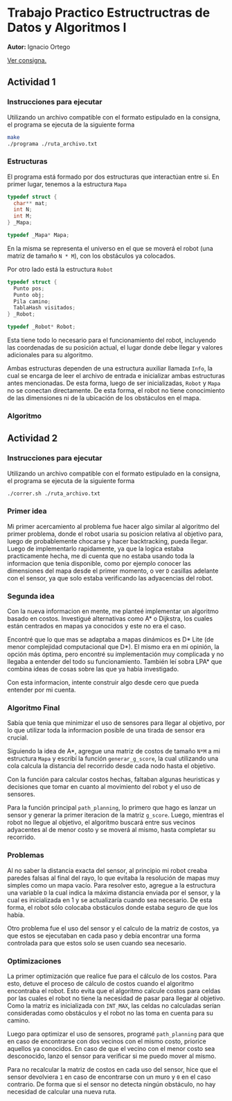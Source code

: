 # Trabajo Practico Estructructras de Datos y Algoritmos I
**Autor:** Ignacio Ortego

[Ver consigna.](ruta/al/archivo.pdf)


## Actividad 1

### Instrucciones para ejecutar
Utilizando un archivo compatible con el formato estipulado en la consigna, el programa se ejecuta de la siguiente forma
```sh
make
./programa ./ruta_archivo.txt
```

### Estructuras
El programa está formado por dos estructuras que interactúan entre si. En primer lugar, tenemos a la estructura `Mapa`

```c
typedef struct {
  char** mat;
  int N;
  int M;
} _Mapa;

typedef _Mapa* Mapa;
```

En la misma se representa el universo en el que se moverá el robot (una matriz de tamaño `N * M`), con los obstáculos ya colocados.


Por otro lado está la estructura `Robot`
```c
typedef struct {
  Punto pos;
  Punto obj;
  Pila camino;
  TablaHash visitados;
} _Robot;

typedef _Robot* Robot;
```

Esta tiene todo lo necesario para el funcionamiento del robot, incluyendo las coordenadas de su posición actual, el lugar donde debe llegar y valores adicionales para su algoritmo. 

Ambas estructuras dependen de una estructura auxiliar llamada `Info`, la cual se encarga de leer el archivo de entrada e inicializar ambas estructuras antes mencionadas. De esta forma, luego de ser inicializadas, `Robot` y `Mapa` no se conectan directamente. De esta forma, el robot no tiene conocimiento de las dimensiones ni de la ubicación de los obstáculos en el mapa.

### Algoritmo


## Actividad 2

### Instrucciones para ejecutar

Utilizando un archivo compatible con el formato estipulado en la consigna, el programa se ejecuta de la siguiente forma
```sh
./correr.sh ./ruta_archivo.txt
```

### Primer idea

Mi primer acercamiento al problema fue hacer algo similar al algoritmo del primer problema, donde el robot usaria su posicion relativa al objetivo para, luego de probablemente chocarse y hacer backtracking, pueda llegar. Luego de implementarlo rapidamente, ya que la logica estaba practicamente hecha, me di cuenta que no estaba usando toda la informacion que tenia disponible, como por ejemplo conocer las dimensiones del mapa desde el primer momento, o ver `D` casillas adelante con el sensor, ya que solo estaba verificando las adyacencias del robot.

### Segunda idea

Con la nueva informacion en mente, me planteé implementar un algoritmo basado en costos. Investigué alternativas como A* o Dijkstra, los cuales están centrados en mapas ya conocidos y este no era el caso.

Encontré que lo que mas se adaptaba a mapas dinámicos es D* Lite (de menor complejidad computacional que D*). El mismo era en mi opinión, la opción más óptima, pero encontré su implementación muy complicada y no llegaba a entender del todo su funcionamiento. También leí sobra LPA* que combina ideas de cosas sobre las que ya había investigado.

Con esta informacion, intente construir algo desde cero que pueda entender por mi cuenta.

### Algoritmo Final

Sabía que tenia que minimizar el uso de sensores para llegar al objetivo, por lo que utilizar toda la informacion posible de una tirada de sensor era crucial.

Siguiendo la idea de A*, agregue una matriz de costos de tamaño `N*M` a mi estructura `Mapa` y escribí la función `generar_g_score`, la cual utilizando una cola calcula la distancia del recorrido desde cada nodo hasta el objetivo.

Con la función para calcular costos hechas, faltaban algunas heuristicas y decisiones que tomar en cuanto al movimiento del robot y el uso de sensores. 

Para la función principal `path_planning`, lo primero que hago es lanzar un sensor y generar la primer iteracion de la matriz `g_score`. Luego, mientras el robot no llegue al objetivo, el algoritmo buscará entre sus vecinos adyacentes al de menor costo y se moverá al mismo, hasta completar su recorrido.

### Problemas

Al no saber la distancia exacta del sensor, al principio mi robot creaba paredes falsas al final del rayo, lo que evitaba la resolución de mapas muy simples como un mapa vacío. Para resolver esto, agregue a la estructura una variable `D` la cual indica la máxima distancia enviada por el sensor, y la cual es inicializada en 1 y se actualizaría cuando sea necesario. De esta forma, el robot sólo colocaba obstáculos donde estaba seguro de que los había.

Otro problema fue el uso del sensor y el calculo de la matriz de costos, ya que estos se ejecutaban en cada paso y debía encontrar una forma controlada para que estos solo se usen cuando sea necesario.

### Optimizaciones

La primer optimización que realice fue para el cálculo de los costos. Para esto, detuve el proceso de cálculo de costos cuando el algoritmo encontraba el robot. Esto evita que el algoritmo calcule costos para celdas por las cuales el robot no tiene la necesidad de pasar para llegar al objetivo. Como la matriz es inicializada con `INT_MAX`, las celdas no calculadas serían consideradas como obstáculos y el robot no las toma en cuenta para su camino.

Luego para optimizar el uso de sensores, programé `path_planning` para que en caso de encontrarse con dos vecinos con el mismo costo, priorice aquellos ya conocidos. En caso de que el vecino con el menor costo sea desconocido, lanzo el sensor para verificar si me puedo mover al mismo.

Para no recalcular la matriz de costos en cada uso del sensor, hice que el sensor devolviera `1` en caso de encontrarse con un muro y `0` en el caso contrario. De forma que si el sensor no detecta ningún obstáculo, no hay necesidad de calcular una nueva ruta.
